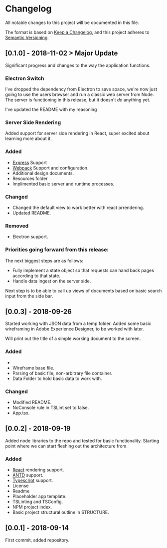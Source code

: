 # Changelog
All notable changes to this project will be documented in this file.

The format is based on [Keep a Changelog](https://keepachangelog.com/en/1.0.0/),
and this project adheres to [Semantic Versioning](https://semver.org/spec/v2.0.0.html).

## [0.1.0] - 2018-11-02 > Major Update

Significant progress and changes to the way the application
functions.

### Electron Switch

I've dropped the dependency from Electron to save space, we're
now just going to use the users browser and run a classic
web server from Node. The server is functioning in this 
release, but it doesn't *do* anything yet.

I've updated the README with my reasoning

### Server Side Rendering

Added support for server side rendering in React, super excited
about learning more about it.

### Added

- [Express](https://expressjs.com/) Support
- [Webpack](https://webpack.js.org/) Support and configuration.
- Additional design documents.
- Resources folder
- Implimented basic server and runtime processes. 

### Changed

- Changed the default view to work better with react 
prrendering.
- Updated README.

### Removed

- Electron support.

### Priorities going forward from this release:

The next biggest steps are as follows:

- Fully implement a state object so that requests can
hand back pages according to that state.
- Handle data ingest on the server side.

Next step is to be able to call up views of documents based
on basic search input from the side bar.

## [0.0.3] - 2018-09-26

Started working with JSON data from a temp folder. Added some basic wireframing in 
Adobe Experience Designer, to be worked with later.

Will print out the title of a simple working document to the screen.

### Added
- 
- Wireframe base file.
- Parsing of basic file, non-arbitrary file container.
- Data Folder to hold basic data to work with.

### Changed 

- Modified README.
- NoConsole rule in TSLint set to false.
- App.tsx.


## [0.0.2] - 2018-09-19

Added node libraries to the repo and tested for basic functionality. 
Starting point where we can start fleshing out the architecture from.

### Added
- [React](https://reactjs.org/) rendering support.
- [ANTD](https://ant.design/) support.
- [Typescript](https://www.typescriptlang.org/) support.
- License
- Readme
- Placeholder app template.
- TSLinting and TSConfig.
- NPM project index.
- Basic project structural outline in STRUCTURE.



## [0.0.1] - 2018-09-14

First commit, added repository.

